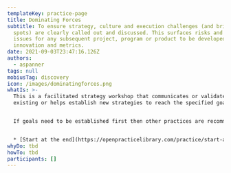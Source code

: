 ```yaml
---
templateKey: practice-page
title: Dominating Forces
subtitle: To ensure strategy, culture and execution challenges (and bright
  spots) are clearly called out and discussed. This surfaces risks and poential
  issues for any subsequent project, program or product to be developed, impacts
  innovation and metrics.
date: 2021-09-03T23:47:16.126Z
authors:
  - aspanner
tags: null
mobiusTag: discovery
icon: /images/dominatingforces.png
whatIs: >-
  This is a facilitated strategy workshop that communicates or validates
  existing or helps establish new strategies to reach the specified goal(s). 


  If goals need to be established first then other practices are recommended such as 


  * [Start at the end](https://openpracticelibrary.com/practice/start-at-the-end/)
whyDo: tbd
howTo: tbd
participants: []
---
```

